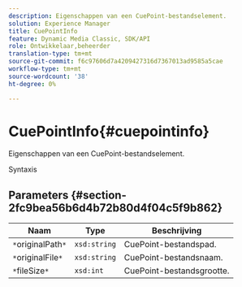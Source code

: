 ```yaml
---
description: Eigenschappen van een CuePoint-bestandselement.
solution: Experience Manager
title: CuePointInfo
feature: Dynamic Media Classic, SDK/API
role: Ontwikkelaar,beheerder
translation-type: tm+mt
source-git-commit: f6c97606d7a4209427316d7367013ad9585a5cae
workflow-type: tm+mt
source-wordcount: '38'
ht-degree: 0%

---
```



# CuePointInfo{#cuepointinfo}

Eigenschappen van een CuePoint-bestandselement.

Syntaxis

## Parameters {#section-2fc9bea56b6d4b72b80d4f04c5f9b862}

| Naam | Type | Beschrijving |
|---|---|---|
| `*`originalPath`*` | `xsd:string` | CuePoint-bestandspad. |
| `*`originalFile`*` | `xsd:string` | CuePoint-bestandsnaam. |
| `*`fileSize`*` | `xsd:int` | CuePoint-bestandsgrootte. |

